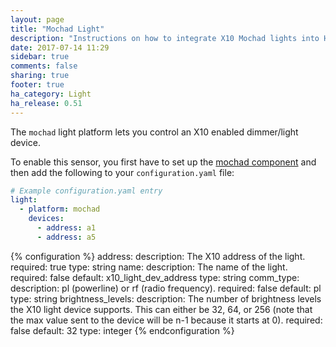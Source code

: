 ```yaml
---
layout: page
title: "Mochad Light"
description: "Instructions on how to integrate X10 Mochad lights into Home Assistant."
date: 2017-07-14 11:29
sidebar: true
comments: false
sharing: true
footer: true
ha_category: Light
ha_release: 0.51
---
```


The `mochad` light platform lets you control an X10 enabled dimmer/light device.



To enable this sensor, you first have to set up the [mochad component](/components/mochad/) and then add the following to your `configuration.yaml` file:

```yaml
# Example configuration.yaml entry
light:
  - platform: mochad
    devices:
      - address: a1
      - address: a5
```

{% configuration %}
address:
  description: The X10 address of the light.
  required: true
  type: string
name:
  description: The name of the light.
  required: false
  default: x10_light_dev_address
  type: string
comm_type:
  description: pl (powerline) or rf (radio frequency).
  required: false
  default: pl
  type: string
brightness_levels:
  description: The number of brightness levels the X10 light device supports. This can either be 32, 64, or 256 (note that the max value sent to the device will be n-1 because it starts at 0).
  required: false
  default: 32
  type: integer
{% endconfiguration %}
